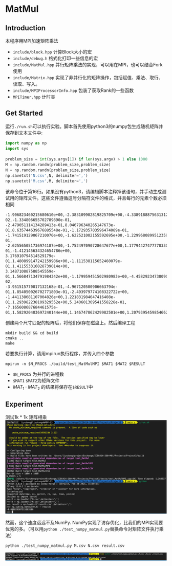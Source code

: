 # MatMul

## Introduction

本程序用MPI加速矩阵乘法

- `include/block.hpp` 计算Block大小的宏
- `include/debug.h` 格式化打印一些信息的宏
- `include/MatMul.hpp` 并行矩阵乘法的实现，可以用在MPI，也可以结合Fork使用
- `include/Matrix.hpp` 实现了非并行化的矩阵操作，包括赋值、乘法、取行、读取、写入。
- `include/MPIProcessorInfo.hpp` 包装了获取Rank的一些函数
- `MPITimer.hpp` 计时类

## Get Started

运行`./run.sh`可以执行实验。脚本首先使用python3的numpy包生成随机矩阵并保存到文本文件中:

```python
import numpy as np
import sys

problem_size = int(sys.argv[1]) if len(sys.argv) > 1 else 1000
M = np.random.randn(problem_size,problem_size)
N = np.random.randn(problem_size,problem_size)
np.savetxt('N.csv',N, delimiter=',')
np.savetxt('M.csv',M, delimiter=',')
```

该命令位于第16行。如果没有python3，请编辑脚本注释掉该语句，并手动生成测试用的矩阵文件。这些文件遵循逗号分隔符文件的格式，并且每行的元素个数必须相同

```csv
-1.906823460215680610e+00,-2.383109902819825709e+00,-4.338918887563131266e-02,-1.334806655702789890e-01,
-2.479051114134289413e-01,8.046796340265147673e-01,8.635744639676885548e-01,-1.172935703596474089e-01,
-1.741519129067210070e+00,-1.622521002155592695e+00,-1.229968089951235966e+00,1.337246387572335882e-01,
-2.625565051736974187e+00,-1.752497090728647677e+00,1.177944274777703304e-01,-1.412145634324654786e+00,
3.176910794514529179e-01,1.480899147242159986e+00,-1.111538115652460079e-01,1.411553316028739014e+00,
3.148710887588545559e-01,1.566847134791984342e+00,-1.179959451502980983e+00,-4.458292347380900245e-02,
-3.951515770017132168e-01,-4.967120500906663794e-01,1.854050026702771803e-01,-2.493979774108322722e+00,
-1.441138681107004826e+00,1.221831984647416408e-01,1.293982238109329552e+00,5.240601309541558228e-01,
-7.165608687684461575e-01,1.582920483697240144e+00,1.146747862429982501e+00,1.207939545985466268e+00,
```

创建两个尺寸匹配的矩阵后，将他们保存在磁盘上。然后编译工程

```shell
mkdir build && cd build
cmake ..
make
```

若要执行计算，请用mpirun执行程序，并传入四个参数

```shell
mpirun -n $N_PROCS ./build/test_MatMulMPI $MAT1 $MAT2 $RESULT
```

- `$N_PROCS` 为并行的进程数
- `$MAT1` `$MAT2`为矩阵文件
- $MAT_1\cdot MAT_2$ 的结果将保存在`$RESULT`中

## Experiment

测试1k * 1k 矩阵相乘
![MatMul 1k x 1k with MPI](img/20220417214719.png)

然而，这个速度远远不及NumPy. NumPy实现了访存优化，比我们的MPI实现要优秀的多。（可以用`python ./test_numpy_matmul.py`替换命令对矩阵文件执行乘法）

```shell
python ./test_numpy_matmul.py M.csv N.csv result.csv
```

![Numpy Experiment](img/20220417215425.png)
